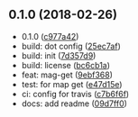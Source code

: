 <a name="0.1.0"></a>
## 0.1.0 (2018-02-26)

* 0.1.0 ([c977a42](https://github.com/gitscrum/postcss-map-get/commit/c977a42))
* build: dot config ([25ec7af](https://github.com/gitscrum/postcss-map-get/commit/25ec7af))
* build: init ([7d357d9](https://github.com/gitscrum/postcss-map-get/commit/7d357d9))
* build: license ([bc6cb1a](https://github.com/gitscrum/postcss-map-get/commit/bc6cb1a))
* feat: mag-get ([9ebf368](https://github.com/gitscrum/postcss-map-get/commit/9ebf368))
* test: for map get ([e47d15e](https://github.com/gitscrum/postcss-map-get/commit/e47d15e))
* ci: config for travis ([c7b6f6f](https://github.com/gitscrum/postcss-map-get/commit/c7b6f6f))
* docs: add readme ([09d7ff0](https://github.com/gitscrum/postcss-map-get/commit/09d7ff0))



